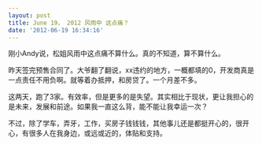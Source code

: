 ```yaml
---
layout: post
title: June 19， 2012 风雨中 这点痛？
date: '2012-06-19 16:34:16'
---
```



 刚小Andy说，松姐风雨中这点痛不算什么。真的不知道，算不算什么。

 昨天签完预售合同了。大爷翻了翻说，xx违约的地方，一概都填的0，开发商真是一点责任不用负啊。就等着办抵押，和房贷了。一个月差不多。

 这两天，跑了3家。有效率，但是更多的是失望。其实相比于现状，更让我担心的是未来，发展和前途。如果我一直这么背，能不能让我幸运一次？

 不过，除了学车，弄牙，工作，买房子钱钱钱，其他事儿还是都挺开心的，很开心，有很多人在我身边，或远或近的，体贴和支持。


